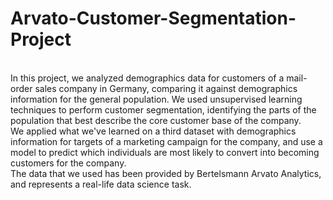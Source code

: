# Arvato-Customer-Segmentation-Project

<br> In this project, we analyzed demographics data for customers of a mail-order sales company in Germany, comparing it against demographics information for the general population. We used unsupervised learning techniques to perform customer segmentation, identifying the parts of the population that best describe the core customer base of the company. 
<br> We applied what we've learned on a third dataset with demographics information for targets of a marketing campaign for the company, and use a model to predict which individuals are most likely to convert into becoming customers for the company. 
<br> The data that we used has been provided by Bertelsmann Arvato Analytics, and represents a real-life data science task.
